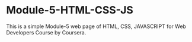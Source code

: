 # Module-5-HTML-CSS-JS
 This is a simple Module-5 web page of HTML, CSS, JAVASCRIPT for Web Developers Course by Coursera.
